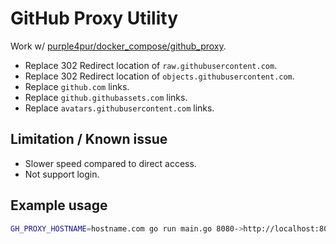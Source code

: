 # GitHub Proxy Utility

Work w/ [purple4pur/docker_compose/github_proxy](https://github.com/purple4pur/docker_compose/tree/master/github_proxy).

- Replace 302 Redirect location of `raw.githubusercontent.com`.
- Replace 302 Redirect location of `objects.githubusercontent.com`.
- Replace `github.com` links.
- Replace `github.githubassets.com` links.
- Replace `avatars.githubusercontent.com` links.

## Limitation / Known issue

- Slower speed compared to direct access.
- Not support login.

## Example usage

```sh
GH_PROXY_HOSTNAME=hostname.com go run main.go 8080->http://localhost:8080 8081->http://localhost:8081
```
